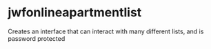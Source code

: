 # jwfonlineapartmentlist
Creates an interface that can interact with many different lists, and is password protected
